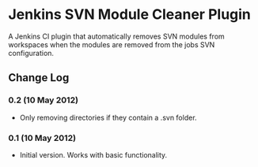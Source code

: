 Jenkins SVN Module Cleaner Plugin
=================================

A Jenkins CI plugin that automatically removes SVN modules from workspaces when the modules are removed from the jobs SVN configuration.

Change Log
----------

### 0.2 (10 May 2012)

- Only removing directories if they contain a .svn folder.

### 0.1 (10 May 2012)

- Initial version. Works with basic functionality.
